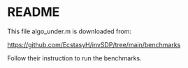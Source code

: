 # README

This file algo_under.m is downloaded from:

https://github.com/EcstasyH/invSDP/tree/main/benchmarks

Follow their instruction to run the benchmarks.

